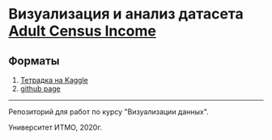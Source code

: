 # Визуализация и анализ датасета [Adult Census Income](https://www.kaggle.com/uciml/adult-census-income)


## Форматы
1. [Тетрадка на Kaggle](https://www.kaggle.com/phinnik/adult-census-income)
1. [github page](https://phinnik.github.io/ITMO-DataViz/dist/)

___
Репозиторий для работ по курсу "Визуализации данных".
 
Университет ИТМО, 2020г.